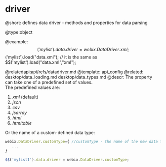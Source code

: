 driver
=============


@short: defines data driver - methods and properties for data parsing
	

@type:object

@example:
$$('mylist').data.driver = webix.DataDriver.xml;
$$('mylist').load("data.xml");
// it is the same as
$$('mylist').load("data.xml","xml");



@relatedapi:api/refs/datadriver.md
@template:	api_config
@related: 
	desktop/data_loading.md
    desktop/data_types.md
@descr:
The property can take one of a predefined set of values.<br> The predefined values are:

1. *xml* (default)
2. *json*
3. *csv*
4. *jsarray*
5. *html*
6. *htmltable*

Or the name of a custom-defined data type:

~~~js
webix.DataDriver.customType={ //customType - the name of the new data type
   ...
}
~~~
~~~js
$$('mylist1').data.driver = webix.DataDriver.customType;
~~~